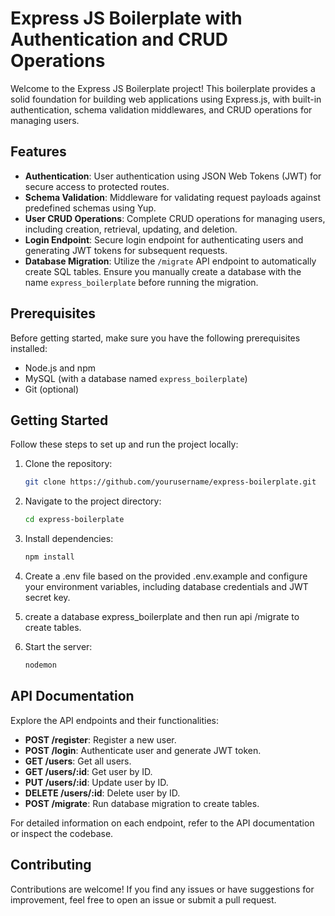 # Express JS Boilerplate with Authentication and CRUD Operations

Welcome to the Express JS Boilerplate project! This boilerplate provides a solid foundation for building web applications using Express.js, with built-in authentication, schema validation middlewares, and CRUD operations for managing users.

## Features

- **Authentication**: User authentication using JSON Web Tokens (JWT) for secure access to protected routes.
- **Schema Validation**: Middleware for validating request payloads against predefined schemas using Yup.
- **User CRUD Operations**: Complete CRUD operations for managing users, including creation, retrieval, updating, and deletion.
- **Login Endpoint**: Secure login endpoint for authenticating users and generating JWT tokens for subsequent requests.
- **Database Migration**: Utilize the `/migrate` API endpoint to automatically create SQL tables. Ensure you manually create a database with the name `express_boilerplate` before running the migration.

## Prerequisites

Before getting started, make sure you have the following prerequisites installed:

- Node.js and npm
- MySQL (with a database named `express_boilerplate`)
- Git (optional)

## Getting Started

Follow these steps to set up and run the project locally:

1. Clone the repository:

   ```bash
   git clone https://github.com/yourusername/express-boilerplate.git

2. Navigate to the project directory:

   ```bash
   cd express-boilerplate

3. Install dependencies:

   ```bash
   npm install

4. Create a .env file based on the provided .env.example and configure your environment variables, including database credentials and JWT secret key.

5. create a database express_boilerplate and then run api /migrate to create tables.

6. Start the server:
   ```bash
   nodemon

## API Documentation

Explore the API endpoints and their functionalities:

- **POST /register**: Register a new user.
- **POST /login**: Authenticate user and generate JWT token.
- **GET /users**: Get all users.
- **GET /users/:id**: Get user by ID.
- **PUT /users/:id**: Update user by ID.
- **DELETE /users/:id**: Delete user by ID.
- **POST /migrate**: Run database migration to create tables.

For detailed information on each endpoint, refer to the API documentation or inspect the codebase.

## Contributing

Contributions are welcome! If you find any issues or have suggestions for improvement, feel free to open an issue or submit a pull request.
